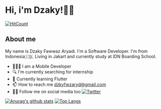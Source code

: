 # Hi, i'm Dzaky!🙌🏻

[![HitCount](http://hits.dwyl.com/DzakyFawwaz/https://githubcom/DzakyFawwaz/dzaky-megit.svg)](http://hits.dwyl.com/DzakyFawwaz/https://githubcom/DzakyFawwaz/dzaky-megit)

## About me

My name is Dzaky Fawwaz Aryadi. I'm a Software Developer. I'm from Indonesia🇮🇩. Living in Jakart and currently study at IDN Boarding School.

- 👨🏻‍💻  I am a Mobile Developer
- 🔍  I'm currently searching for internship
- 🌱 Currently learning Flutter
- 📫 How to reach me [dzkyfwzaryd@gmail.com](https://mail.google.com/mail/u/0/#inboxcompose=CllgCJZWxvLwpwvVNBkQwDhQzfKLrqxjzpWtJLxztgHpVvvntnBwxbNWcNglKLjQCwLtkXHzknV "Email Dzaky")
- 👐🏻 Follow me on social media too [![Twitter](https://img.shields.io/twitter/url/https/twitter.com/jakifwz.svg?style=social&label=Follow%20%40jakifwz)](https://twitter.com/jakifwz)


[![Anurag's github stats](https://github-readme-stats.vercel.app/api?username=Dzaky&theme=default)](https://github.com/DzakyFawwaz/github-readme-stats) [![Top Langs](https://github-readme-stats.vercel.app/api/top-langs/?username=DzakyFawwaz&layout=compact)](https://github.com/DzakyFawwaz/github-readme-stats)


